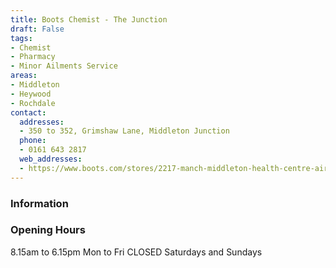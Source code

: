 ```yaml
---
title: Boots Chemist - The Junction
draft: False
tags:
- Chemist
- Pharmacy
- Minor Ailments Service
areas:
- Middleton
- Heywood
- Rochdale
contact:
  addresses:
  - 350 to 352, Grimshaw Lane, Middleton Junction
  phone:
  - 0161 643 2817
  web_addresses:
  - https://www.boots.com/stores/2217-manch-middleton-health-centre-airport-m24-2au
---
```


### Information



### Opening Hours
8.15am to 6.15pm Mon to Fri
CLOSED Saturdays and Sundays